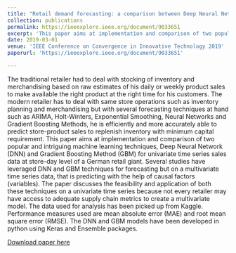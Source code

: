 ```yaml
---
title: "Retail demand forecasting: a comparison between Deep Neural Network and Gradient Boosting Method for univariate time series"
collection: publications
permalink: https://ieeexplore.ieee.org/document/9033651
excerpt: 'This paper aims at implementation and comparison of two popular and intriguing machine learning techniques, Deep Neural Network (DNN) and Gradient Boosting Method (GBM) for univariate time series sales data at store-day level of a German retail giant.'
date: 2019-03-01
venue: 'IEEE Conference on Convergence in Innovative Technology 2019'
paperurl: 'https://ieeexplore.ieee.org/document/9033651'

---
```

The traditional retailer had to deal with stocking of inventory and merchandising based on raw estimates of his daily or weekly product sales to make available the right product at the right time for his customers. The modern retailer has to deal with same store operations such as inventory planning and merchandising but with several forecasting techniques at hand such as ARIMA, Holt-Winters, Exponential Smoothing, Neural Networks and Gradient Boosting Methods, he is efficiently and more accurately able to predict store-product sales to replenish inventory with minimum capital requirement. This paper aims at implementation and comparison of two popular and intriguing machine learning techniques, Deep Neural Network (DNN) and Gradient Boosting Method (GBM) for univariate time series sales data at store-day level of a German retail giant. Several studies have leveraged DNN and GBM techniques for forecasting but on a multivariate time series data, that is predicting with the help of causal factors (variables). The paper discusses the feasibility and application of both these techniques on a univariate time series because not every retailer may have access to adequate supply chain metrics to create a multivariate model. The data used for analysis has been picked up from Kaggle. Performance measures used are mean absolute error (MAE) and root mean square error (RMSE). The DNN and GBM models have been developed in python using Keras and Ensemble packages.

[Download paper here](https://ieeexplore.ieee.org/document/9033651)

